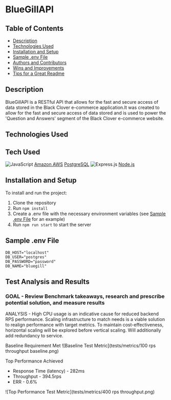 # BlueGillAPI

## Table of Contents

- [Description](#Description)
- [Technologies Used](#Technologies-Used)
- [Installation and Setup](#Installation-and-Setup)
- [Sample .env File](#Sample-.env-File)
- [Authors and Contributors](#Authors-and-Contributors)
- [Wins and Improvements](#Wins-and-Improvements)
- [Tips for a Great Readme](#Tips-for-a-Great-Readme)

## Description

BlueGillAPI is a RESTful API that allows for the fast and secure access of data stored in the Black Clover e-commerce application.It was created to allow for the fast and secure access of data stored and is used to power the 'Question and Answers' segment of the Black Clover e-commerce website.

## Technologies Used

## Tech Used
![JavaScript](https://img.shields.io/badge/javascript-%23323330.svg?style=for-the-badge&logo=javascript&logoColor=%23F7DF1E)
[Amazon AWS](https://aws.amazon.com/)
[PostgreSQL](https://www.postgresql.org/)
![Express.js](https://img.shields.io/badge/express.js-%23404d59.svg?style=for-the-badge&logo=express&logoColor=%2361DAFB)
[Node.js](https://nodejs.org/)

## Installation and Setup

To install and run the project:

1. Clone the repository
2. Run `npm install`
3. Create a .env file with the necessary environment variables (see [Sample .env File](#Sample-.env-File) for an example)
4. Run `npm run start` to start the server

## Sample .env File

```
DB_HOST="localhost"
DB_USER="postgres"
DB_PASSWORD="password"
DB_NAME="bluegill"
```

## Test Analysis and Results

### GOAL - Review Benchmark takeaways, research and prescribe potential solution, and measure results

ANALYSIS - High CPU usage is an indicative cause for reduced backend RPS performance. Scaling infrastructure to match needs is a viable solution to realign performance with target metrics.
To maintain cost-effectiveness, horizontal scaling will be explored before vertical scaling. Will additionally add redundancy to service.

Baseline Requirement Met
![Baseline Test Metric](tests/metrics/100 rps throughput baseline.png)

Top Performance Achieved

- Response Time (latency) - 282ms
- Throughput - 394.5rps
- ERR - 0.6%

![Top Performance Test Metric](tests/metrics/400 rps throughput.png)
